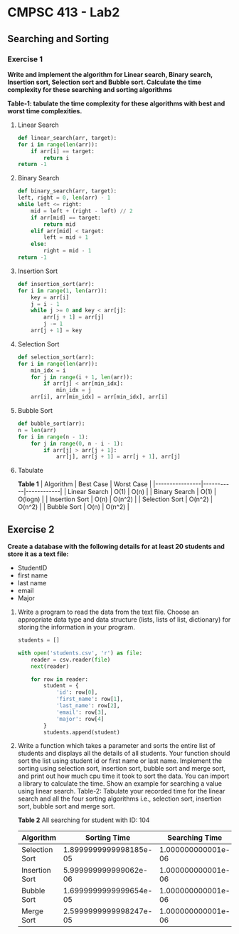 # CMPSC 413 - Lab2 
## Searching and Sorting

### Exercise 1 
**Write and implement the algorithm for Linear search, Binary search, Insertion sort, Selection sort and Bubble sort. Calculate the time complexity for these searching and sorting algorithms**

**Table-1: tabulate the time complexity for these algorithms with best and worst time
complexities.**

1. Linear Search 
    ```python
    def linear_search(arr, target):
    for i in range(len(arr)):
        if arr[i] == target:
            return i
    return -1

    ```
2. Binary Search 
    ```python
    def binary_search(arr, target):
    left, right = 0, len(arr) - 1
    while left <= right:
        mid = left + (right - left) // 2
        if arr[mid] == target:
            return mid
        elif arr[mid] < target:
            left = mid + 1
        else:
            right = mid - 1
    return -1
    ```
3. Insertion Sort 
    ```python
    def insertion_sort(arr):
    for i in range(1, len(arr)):
        key = arr[i]
        j = i - 1
        while j >= 0 and key < arr[j]:
            arr[j + 1] = arr[j]
            j -= 1
        arr[j + 1] = key
    ```
4. Selection Sort
    ```python
    def selection_sort(arr):
    for i in range(len(arr)):
        min_idx = i
        for j in range(i + 1, len(arr)):
            if arr[j] < arr[min_idx]:
                min_idx = j
        arr[i], arr[min_idx] = arr[min_idx], arr[i]
    ```
5. Bubble Sort
    ```python
    def bubble_sort(arr):
    n = len(arr)
    for i in range(n - 1):
        for j in range(0, n - i - 1):
            if arr[j] > arr[j + 1]:
                arr[j], arr[j + 1] = arr[j + 1], arr[j]
    ```

6. Tabulate
   
    **Table 1**
    | Algorithm      | Best Case | Worst Case |
    |----------------|-----------|------------|
    | Linear Search  | O(1)      | O(n)       |
    | Binary Search  | O(1)      | O(logn)    |
    | Insertion Sort | O(n)      | O(n^2)     |
    | Selection Sort | O(n^2)    | O(n^2)     |
    | Bubble Sort    | O(n)      | O(n^2)     |

## Exercise 2 
**Create a database with the following details for at least 20 students and store it as a text file:**
- StudentID
- first name
- last name
- email
- Major

1. Write a program to read the data from the text file. Choose an appropriate data type and data structure (lists, lists of list, dictionary) for storing the information in your program.
    ```python
    students = [] 

    with open('students.csv', 'r') as file:
        reader = csv.reader(file)
        next(reader)

        for row in reader:
            student = {
                'id': row[0],
                'first_name': row[1],
                'last_name': row[2], 
                'email': row[3],
                'major': row[4]
            }
            students.append(student)
    ```
2. Write a function which takes a parameter and sorts the entire list of students and displays all the details of all students. Your function should sort the list using student id or first name or last name. Implement the sorting using selection sort, insertion sort, bubble sort and merge sort, and print out how much cpu time it took to sort the data. You can import a library to calculate the time. Show an example for searching a value using linear search. Table-2: Tabulate your recorded time for the linear search and all the four sorting algorithms i.e., selection sort, insertion sort, bubble sort and merge sort.

    **Table 2**
    All searching for student with ID: 104

    | **Algorithm**  | **Sorting Time**       | **Searching Time** |
    |----------------|------------------------|--------------------|
    | Selection Sort | 1.8999999999998185e-05 | 1.000000000001e-06 |
    | Insertion Sort | 5.999999999999062e-06  | 1.000000000001e-06 |
    | Bubble Sort    | 1.6999999999999654e-05 | 1.000000000001e-06 |
    | Merge Sort     | 2.5999999999998247e-05 | 1.000000000001e-06 |
